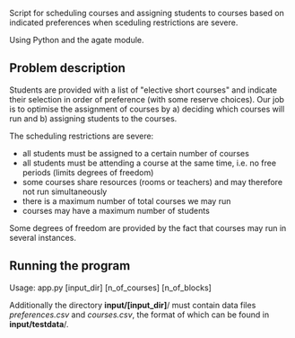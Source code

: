 Script for scheduling courses and assigning students to courses based on indicated preferences when sceduling restrictions are severe.

Using Python and the agate module.

## Problem description

Students are provided with a list of "elective short courses" and indicate their selection in order of preference (with some reserve choices).
Our job is to optimise the assignment of courses by a) deciding which courses will run and b) assigning students to the courses.

The scheduling restrictions are severe:

- all students must be assigned to a certain number of courses
- all students must be attending a course at the same time, i.e. no free periods (limits degrees of freedom)
- some courses share resources (rooms or teachers) and may therefore not run simultaneously
- there is a maximum number of total courses we may run
- courses may have a maximum number of students

Some degrees of freedom are provided by the fact that courses may run in several instances.

## Running the program

Usage: app.py [input_dir] [n_of_courses] [n_of_blocks]

Additionally the directory **input/[input_dir]**/ must contain data files *preferences.csv* and *courses.csv*, the format of which can be found in  **input/testdata**/.
